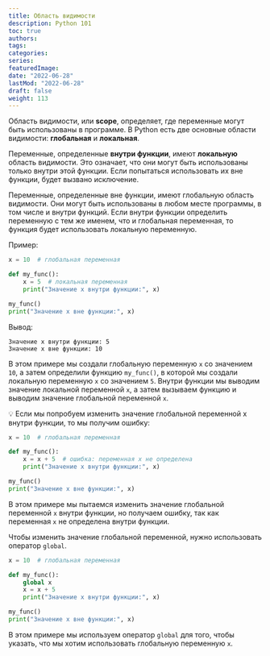 ```yaml
---
title: Область видимости
description: Python 101
toc: true
authors:
tags:
categories:
series:
featuredImage:
date: "2022-06-28"
lastMod: "2022-06-28"
draft: false
weight: 113
---
```


Область видимости, или **scope**, определяет, где переменные могут быть использованы в программе. В Python есть две основные области видимости: **глобальная** и **локальная**.

Переменные, определенные **внутри функции**, имеют **локальную** область видимости. Это означает, что они могут быть использованы только внутри этой функции. Если попытаться использовать их вне функции, будет вызвано исключение.

Переменные, определенные вне функции, имеют глобальную область видимости. Они могут быть использованы в любом месте программы, в том числе и внутри функций. Если внутри функции определить переменную с тем же именем, что и глобальная переменная, то функция будет использовать локальную переменную.

Пример:

```python
x = 10  # глобальная переменная

def my_func():
    x = 5  # локальная переменная
    print("Значение x внутри функции:", x)

my_func()
print("Значение x вне функции:", x)
```

Вывод:

```
Значение x внутри функции: 5
Значение x вне функции: 10
```

В этом примере мы создали глобальную переменную `x` со значением `10`, а затем определили функцию `my_func()`, в которой мы создали локальную переменную `x` со значением `5`. Внутри функции мы выводим значение локальной переменной `x`, а затем вызываем функцию и выводим значение глобальной переменной `x`.

💡 Если мы попробуем изменить значение глобальной переменной x внутри функции, то мы получим ошибку:

```python
x = 10  # глобальная переменная

def my_func():
    x = x + 5  # ошибка: переменная x не определена
    print("Значение x внутри функции:", x)

my_func()
print("Значение x вне функции:", x)
```

В этом примере мы пытаемся изменить значение глобальной переменной `x` внутри функции, но получаем ошибку, так как переменная `x` не определена внутри функции.

Чтобы изменить значение глобальной переменной, нужно использовать оператор `global`.

```python
x = 10  # глобальная переменная

def my_func():
    global x
    x = x + 5
    print("Значение x внутри функции:", x)

my_func()
print("Значение x вне функции:", x)
```

В этом примере мы используем оператор `global` для того, чтобы указать, что мы хотим использовать глобальную переменную `x`.
